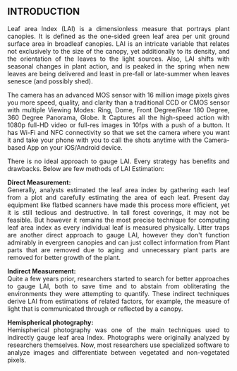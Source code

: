 ## INTRODUCTION<br>

<div style="text-align: justify">
Leaf area lndex (LAI) is a dimensionless measure that portrays plant canopies. It is defined as the one-sided green leaf area per unit ground surface area in broadleaf canopies. LAI is an intricate variable that relates not exclusively to the size of the canopy, yet additionally to its density, and the orientation of the leaves to the light sources. Also, LAI shifts with seasonal changes in plant action, and is peaked in the spring when new leaves are being delivered and least in pre-fall or late-summer when leaves senesce (and possibly shed).

The camera has an advanced MOS sensor with 16 million image pixels gives you more speed, quality, and clarity than a traditional CCD or CMOS sensor with multiple Viewing Modes: Ring, Dome, Front Degree/Rear 180 Degree, 360 Degree Panorama, Globe. It Captures all the high-speed action with 1080p full-HD video or full-res images in 10fps with a push of a button. It has Wi-Fi and NFC connectivity so that we set the camera where you want it and take your phone with you to call the shots anytime with the Camera-based App on your iOS/Android device.

There is no ideal approach to gauge LAI. Every strategy has benefits and drawbacks. Below are few methods of LAI Estimation:

**Direct Measurement:**  
Generally, analysts estimated the leaf area index by gathering each leaf from a plot and carefully estimating the area of each leaf. Present day equipment like flatbed scanners have made this process more efficient, yet it is still tedious and destructive. In tall forest coverings, it may not be feasible. But however it remains the most precise technique for computing leaf area index as every individual leaf is measured physically. Litter traps are another  direct approach to gauge LAI, however they don't function admirably in evergreen canopies and can just collect information from  Plant parts that are removed due to aging and unnecessary plant parts are removed for better growth of the plant.

**Indirect Measurement:**   
Quite a few years prior, researchers started to search for better approaches to gauge LAI, both to save time and to abstain from obliterating the environments they were attempting to quantify. These indirect techniques derive LAI from estimations of related factors, for example, the measure of light that is communicated through or reflected by a canopy.


**Hemispherical photography:**  
Hemispherical photography was one of the main techniques used to indirectly gauge leaf area Index. Photographs were originally analyzed by researchers themselves. Now, most researchers use specialized software to analyze images and differentiate between vegetated and non-vegetated pixels.



</div>
